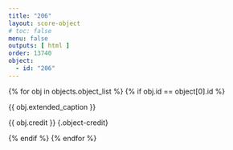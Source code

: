 ```yaml
---
title: "206"
layout: score-object
# toc: false
menu: false
outputs: [ html ]
order: 13740
object:
  - id: "206"
---
```


{% for obj in objects.object_list %}
{% if obj.id == object[0].id %}

{{ obj.extended_caption }}

{{ obj.credit }} {.object-credit}

{% endif %}
{% endfor %}
